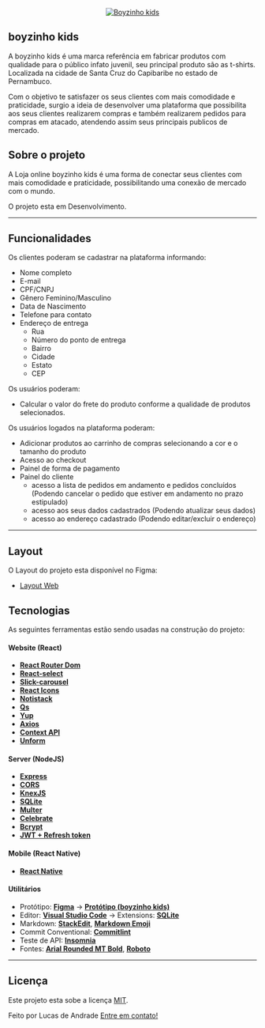<p align="center">
  <a href="">
    <img src="https://i.imgur.com/WiVCLSf.png" alt="Boyzinho kids" />
  </a>
</p>

## boyzinho kids
A boyzinho kids é uma marca referência em fabricar produtos com qualidade para o público infato juvenil, seu principal produto são as t-shirts. Localizada 
na cidade de Santa Cruz do Capibaribe no estado de Pernambuco.

Com o objetivo te satisfazer os seus clientes com mais comodidade e praticidade, 
surgio a ideia de desenvolver uma plataforma que possibilita aos seus clientes realizarem compras e também realizarem pedidos para compras em atacado, atendendo assim seus principais 
publicos de mercado.

## Sobre o projeto

A Loja online boyzinho kids é uma forma de conectar seus clientes com mais comodidade e praticidade, possibilitando uma conexão de mercado com o mundo.

O projeto esta em Desenvolvimento.

---

## Funcionalidades

Os clientes poderam se cadastrar na plataforma informando:
- Nome completo
- E-mail
- CPF/CNPJ
- Gênero Feminino/Masculino
- Data de Nascimento
- Telefone para contato
- Endereço de entrega
  - Rua
  - Número do ponto de entrega
  - Bairro
  - Cidade
  - Estato
  - CEP
  
Os usuários poderam:
- Calcular o valor do frete do produto conforme a qualidade de produtos selecionados.

Os usuários logados na plataforma poderam:
- Adicionar produtos ao carrinho de compras selecionando a cor e o tamanho do produto
- Acesso ao checkout
- Painel de forma de pagamento
- Painel do cliente
  - acesso a lista de pedidos em andamento e pedidos concluídos (Podendo cancelar o pedido que estiver em andamento no prazo estipulado)
  - acesso aos seus dados cadastrados (Podendo atualizar seus dados)
  - acesso ao endereço cadastrado (Podendo editar/excluir o endereço)

---

## Layout

O Layout do projeto esta disponível no Figma:

- [Layout Web](https://www.figma.com/file/IA4HciR6S9pmfgDjtEdus7/boyzinho-kids-Web?node-id=0%3A1)

## Tecnologias

As seguintes ferramentas estão sendo usadas na construção do projeto:

#### **Website** (React)

-   **[React Router Dom](https://github.com/ReactTraining/react-router/tree/master/packages/react-router-dom)**
-   **[React-select](https://react-select.com/home)**
-   **[Slick-carousel](https://react-slick.neostack.com/docs/get-started/)**
-   **[React Icons](https://react-icons.github.io/react-icons/)**
-   **[Notistack](https://www.npmjs.com/package/notistack)**
-   **[Qs](https://www.npmjs.com/package/qs)**
-   **[Yup](https://github.com/jquense/yup)**
-   **[Axios](https://www.npmjs.com/package/axios)**
-   **[Context API](https://pt-br.reactjs.org/docs/context.html)**
-   **[Unform](https://unform.dev/)**

#### **Server** (NodeJS)

-   **[Express](https://expressjs.com/)**
-   **[CORS](https://expressjs.com/en/resources/middleware/cors.html)**
-   **[KnexJS](http://knexjs.org/)**
-   **[SQLite](https://github.com/mapbox/node-sqlite3)**
-   **[Multer](https://github.com/expressjs/multer)**
-   **[Celebrate](https://github.com/arb/celebrate)**
-   **[Bcrypt](https://www.npmjs.com/package/bcrypt)**
-   **[JWT + Refresh token](https://jwt.io/)**

#### **Mobile** (React Native)

-   **[React Native](https://reactnative.dev/)**

#### [](https://github.com/tgmarinho/Ecoleta#utilit%C3%A1rios)**Utilitários**

-   Protótipo:  **[Figma](https://www.figma.com/)**  →  **[Protótipo (boyzinho kids)](https://www.figma.com/file/IA4HciR6S9pmfgDjtEdus7/boyzinho-kids-Web?node-id=0%3A1)**
-   Editor:  **[Visual Studio Code](https://code.visualstudio.com/)**  → Extensions:  **[SQLite](https://marketplace.visualstudio.com/items?itemName=alexcvzz.vscode-sqlite)**
-   Markdown:  **[StackEdit](https://stackedit.io/)**,  **[Markdown Emoji](https://gist.github.com/rxaviers/7360908)**
-   Commit Conventional:  **[Commitlint](https://github.com/conventional-changelog/commitlint)**
-   Teste de API:  **[Insomnia](https://insomnia.rest/)**
-   Fontes: **[Arial Rounded MT Bold](https://docs.microsoft.com/pt-br/typography/font-list/arial-rounded-mt)**, **[Roboto](https://fonts.google.com/specimen/Roboto)**

---

## Licença
Este projeto esta sobe a licença [MIT](./LICENSE).

Feito por Lucas de Andrade [Entre em contato!](https://www.linkedin.com/in/lucas-andrade-322634a8/)

